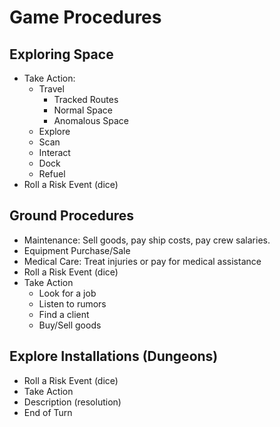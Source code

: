 # Game Procedures

## Exploring Space
- Take Action:
    - Travel
        - Tracked Routes
        - Normal Space
        - Anomalous Space
    - Explore
    - Scan
    - Interact
    - Dock
    - Refuel
- Roll a Risk Event (dice)

## Ground Procedures
- Maintenance: Sell goods, pay ship costs, pay crew salaries.
- Equipment Purchase/Sale
- Medical Care: Treat injuries or pay for medical assistance
- Roll a Risk Event (dice)
- Take Action
    - Look for a job
    - Listen to rumors
    - Find a client
    - Buy/Sell goods

## Explore Installations (Dungeons)
- Roll a Risk Event (dice)
- Take Action
- Description (resolution)
- End of Turn

